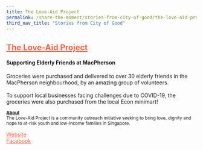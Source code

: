 ```yaml
---
title: The Love-Aid Project 
permalink: /share-the-moment/stories-from-city-of-good/the-love-aid-project
third_nav_title: "Stories from City of Good"
---
```


## <a href="https://www.theloveaidproject.org/" style="color:tomato">The Love-Aid Project</a> 

#### Supporting Elderly Friends at MacPherson

Groceries were purchased and delivered to over 30 elderly friends in the MacPherson neighbourhood, by an amazing group of volunteers.<br><br>To support local businesses facing challenges due to COVID-19, the groceries were also purchased from the local Econ minimart!  


<sup><b><u>About</u></b><br>
The Love-Aid Project is a community outreach initiative seeking to bring love, dignity and hope to at-risk youth and low-income families in Singapore.</sup>

<a href="http://www.theloveaidproject.org/?fbclid=IwAR0DqHvpUqJS1rxUZMsBXQRhcFdJXQVOfZhGuDYzSN_g6BeEu52UYnMKS4A" style="color:tomato">Website</a><br>
<a href="https://www.facebook.com/theloveaidproject/" style="color:tomato">Facebook</a>
